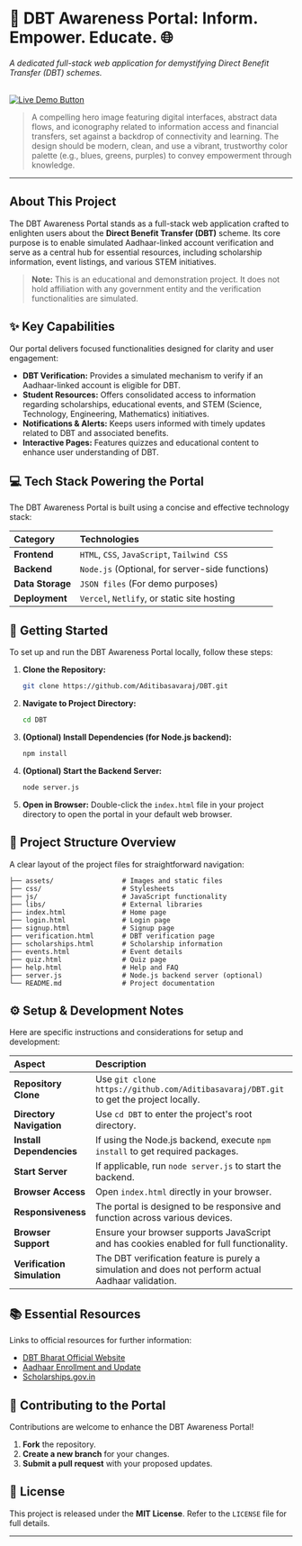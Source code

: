 # 🚀 DBT Awareness Portal: Inform. Empower. Educate. 🌐

_A dedicated full-stack web application for demystifying Direct Benefit Transfer (DBT) schemes._

<br/>

<a href="https://dbt-jp92.vercel.app/" target="_blank">
  <img src="https://img.shields.io/badge/Live%20Demo-Visit%20Now!-4CAF50?style=for-the-badge&logo=vercel" alt="Live Demo Button">
</a>

> A compelling hero image featuring digital interfaces, abstract data flows, and iconography related to information access and financial transfers, set against a backdrop of connectivity and learning. The design should be modern, clean, and use a vibrant, trustworthy color palette (e.g., blues, greens, purples) to convey empowerment through knowledge.

---

## About This Project

The DBT Awareness Portal stands as a full-stack web application crafted to enlighten users about the **Direct Benefit Transfer (DBT)** scheme. Its core purpose is to enable simulated Aadhaar-linked account verification and serve as a central hub for essential resources, including scholarship information, event listings, and various STEM initiatives.

> **Note:** This is an educational and demonstration project. It does not hold affiliation with any government entity and the verification functionalities are simulated.

## ✨ Key Capabilities

Our portal delivers focused functionalities designed for clarity and user engagement:

- **DBT Verification:** Provides a simulated mechanism to verify if an Aadhaar-linked account is eligible for DBT.
- **Student Resources:** Offers consolidated access to information regarding scholarships, educational events, and STEM (Science, Technology, Engineering, Mathematics) initiatives.
- **Notifications & Alerts:** Keeps users informed with timely updates related to DBT and associated benefits.
- **Interactive Pages:** Features quizzes and educational content to enhance user understanding of DBT.

## 💻 Tech Stack Powering the Portal

The DBT Awareness Portal is built using a concise and effective technology stack:

| Category         | Technologies                                    |
| :--------------- | :---------------------------------------------- |
| **Frontend**     | `HTML`, `CSS`, `JavaScript`, `Tailwind CSS`     |
| **Backend**      | `Node.js` (Optional, for server-side functions) |
| **Data Storage** | `JSON files` (For demo purposes)                |
| **Deployment**   | `Vercel`, `Netlify`, or static site hosting     |

## 🚀 Getting Started

To set up and run the DBT Awareness Portal locally, follow these steps:

1.  **Clone the Repository:**

    ```bash
    git clone https://github.com/Aditibasavaraj/DBT.git
    ```

2.  **Navigate to Project Directory:**

    ```bash
    cd DBT
    ```

3.  **(Optional) Install Dependencies (for Node.js backend):**

    ```bash
    npm install
    ```

4.  **(Optional) Start the Backend Server:**

    ```bash
    node server.js
    ```

5.  **Open in Browser:**
    Double-click the `index.html` file in your project directory to open the portal in your default web browser.

## 📂 Project Structure Overview

A clear layout of the project files for straightforward navigation:

```
├── assets/                 # Images and static files
├── css/                    # Stylesheets
├── js/                     # JavaScript functionality
├── libs/                   # External libraries
├── index.html              # Home page
├── login.html              # Login page
├── signup.html             # Signup page
├── verification.html       # DBT verification page
├── scholarships.html       # Scholarship information
├── events.html             # Event details
├── quiz.html               # Quiz page
├── help.html               # Help and FAQ
├── server.js               # Node.js backend server (optional)
└── README.md               # Project documentation
```

## ⚙️ Setup & Development Notes

Here are specific instructions and considerations for setup and development:

| Aspect                      | Description                                                                                         |
| :-------------------------- | :-------------------------------------------------------------------------------------------------- |
| **Repository Clone**        | Use `git clone https://github.com/Aditibasavaraj/DBT.git` to get the project locally.               |
| **Directory Navigation**    | Use `cd DBT` to enter the project's root directory.                                                 |
| **Install Dependencies**    | If using the Node.js backend, execute `npm install` to get required packages.                       |
| **Start Server**            | If applicable, run `node server.js` to start the backend.                                           |
| **Browser Access**          | Open `index.html` directly in your browser.                                                         |
| **Responsiveness**          | The portal is designed to be responsive and function across various devices.                        |
| **Browser Support**         | Ensure your browser supports JavaScript and has cookies enabled for full functionality.             |
| **Verification Simulation** | The DBT verification feature is purely a simulation and does not perform actual Aadhaar validation. |

## 📚 Essential Resources

Links to official resources for further information:

- [DBT Bharat Official Website](https://dbtbharat.gov.in/)
- [Aadhaar Enrollment and Update](https://uidai.gov.in/)
- [Scholarships.gov.in](https://scholarships.gov.in/)

## 🤝 Contributing to the Portal

Contributions are welcome to enhance the DBT Awareness Portal!

1.  **Fork** the repository.
2.  **Create a new branch** for your changes.
3.  **Submit a pull request** with your proposed updates.

## 📄 License

This project is released under the **MIT License**. Refer to the `LICENSE` file for full details.

---
